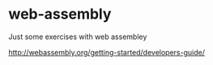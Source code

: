 # web-assembly

Just some exercises with web assembley

http://webassembly.org/getting-started/developers-guide/
